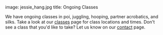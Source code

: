 image: jessie_hang.jpg
title: Ongoing Classes

We have ongoing classes in poi, juggling, hooping, partner acrobatics, and silks. Take a look at our [classes](/classes/) page for class locations and times. Don't see a class that you'd like to take? Let us know on our [contact](/contact/) page.